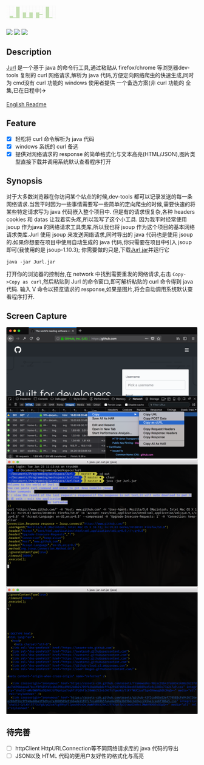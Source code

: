 # [![](/imgs/jurl.png)](https://github.com/leftvalue/Jurl)
![](	https://img.shields.io/github/license/leftvalue/Jurl.svg) 
![](https://img.shields.io/badge/Power_by-leftvalue-orange.svg)
![](https://img.shields.io/badge/download-it-blue.svg)
## Description
[Jurl](https://github.com/leftvalue/Jurl/) 是一个基于 java 的命令行工具,通过粘贴从 firefox/chrome 等浏览器dev-tools 复制的 curl 网络请求,解析为 java 代码,方便定向网络爬虫的快速生成,同时为 cmd没有 curl 功能的 windows 使用者提供 一个备选方案(非 curl 功能的 全集,已在日程中)✈️

[English Readme](/README.md)
## Feature

- [x] 轻松将 curl 命令解析为 java 代码
- [x] windows 系统的 curl 备选
- [x] 提供对网络请求的 response 的简单格式化与文本高亮(HTML/JSON),图片类型直接下载并调用系统默认查看程序打开

## Synopsis

对于大多数浏览器在你访问某个站点的时候,dev-tools 都可以记录发送的每一条网络请求.当我平时因为一些事情需要写一些简单的定向爬虫的时候,需要快速的将某些特定请求写为 java 代码嵌入整个项目中.
但是有的请求很复杂,各种 headers cookies 和 datas 让我着实头疼,所以我写了这个小工具.
因为我平时经常使用 jsoup 作为java 的网络请求工具类库,所以我也将 jsoup 作为这个项目的基本网络请求类库.Jurl 使用 jsoup 来发送网络请求,同时导出的 java 代码也是使用 jsoup 的.如果你想要在项目中使用自动生成的 java 代码,你只需要在项目中引入 jsoup 即可(我使用的是 jsoup-1.10.3);
你需要做的只是,下载[Jurl.jar](/out/Jurl.jar)并运行它
```shell
java -jar Jurl.jar
```
打开你的浏览器的控制台,在 network 中找到需要重发的网络请求,右击 `Copy->Copy as curl`,然后粘贴到 Jurl 的命令窗口,即可解析粘贴的 curl 命令得到 java 代码.
输入 V 命令以预览请求的 response,如果是图片,将会自动调用系统默认查看程序打开.
## Screen Capture
![](/imgs/0.png)
![](/imgs/1.png)
![](/imgs/2.png)

## 待完善
- [ ] httpClient HttpURLConnection等不同网络请求库的 java 代码的导出
- [ ] JSON以及 HTML 代码的更用户友好性的格式化与高亮
